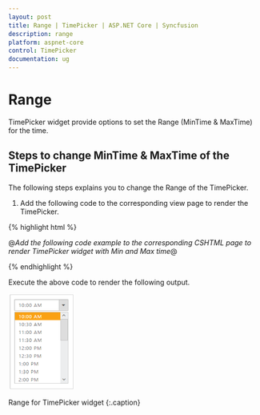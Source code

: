 ```yaml
---
layout: post
title: Range | TimePicker | ASP.NET Core | Syncfusion
description: range
platform: aspnet-core
control: TimePicker
documentation: ug
---
```


# Range

TimePicker widget provide options to set the Range (MinTime & MaxTime) for the time.

## Steps to change MinTime & MaxTime of the TimePicker

The following steps explains you to change the Range of the TimePicker.

1. Add the following code to the corresponding view page to render the TimePicker.



{% highlight html %}

@*Add the following code example to the corresponding CSHTML page to render TimePicker widget with Min and Max time*@

 <ej-time-picker id="time"  min-time="10:00 AM" max-time="10:00 AM"></ej-time-picker>
 
{% endhighlight %}

Execute the above code to render the following output.

![](Range_images/Range_img1.png)

Range for TimePicker widget
{:.caption}

